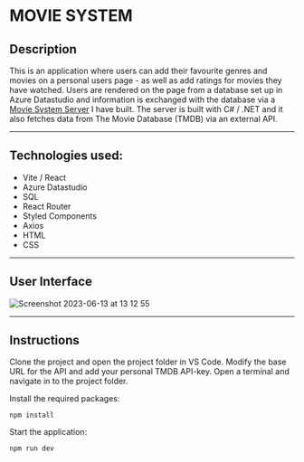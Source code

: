 # MOVIE SYSTEM

## Description 

This is an application where users can add their favourite genres and movies on a personal users page - as well as add ratings for movies they have watched. Users are rendered on the page from a database set up in Azure Datastudio and information is exchanged with the database via a [Movie System Server](https://github.com/AnnaAxelsson051/Movie-System-Server) I have built. The server is built with C# / .NET and it also fetches data from The Movie Database (TMDB) via an external API.


---

## Technologies used:

- Vite / React
- Azure Datastudio
- SQL
- React Router
- Styled Components
- Axios
- HTML
- CSS

--- 

## User Interface


![Screenshot 2023-06-13 at 13 12 55](https://github.com/AnnaAxelsson051/Open_AI_Codex/assets/103879144/fe9b0038-ef85-46c5-9939-c681d3a9b09b)

---

## Instructions 

Clone the project and open the project folder in VS Code. Modify the base URL for the API and add your personal TMDB API-key. Open a terminal and navigate in to the project folder.

Install the required packages:

```
npm install 
```
Start the application:
```
npm run dev 
```